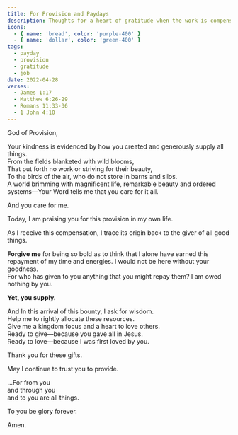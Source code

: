 ```yaml
---
title: For Provision and Paydays
description: Thoughts for a heart of gratitude when the work is compensated.
icons:
  - { name: 'bread', color: 'purple-400' }
  - { name: 'dollar', color: 'green-400' }
tags:
  - payday
  - provision
  - gratitude
  - job
date: 2022-04-28
verses:
  - James 1:17
  - Matthew 6:26-29
  - Romans 11:33-36
  - 1 John 4:10
---
```


God of Provision,

Your kindness is evidenced by how you created and generously supply all things.<br/>
From the fields blanketed with wild blooms,<br/>
That put forth no work or striving for their beauty,<br/>
To the birds of the air, who do not store in barns and silos.<br/>
A world brimming with magnificent life, remarkable beauty and ordered systems—Your Word tells me that you care for it all.

And you care for me.

Today, I am praising you for this provision in my own life.

As I receive this compensation, I trace its origin back to the giver of all good things.

**Forgive me** for being so bold as to think that I alone have earned this repayment of my time and energies. I would not be here without your goodness.<br/>
For who has given to you anything that you might repay them? I am owed nothing by you.

**Yet, you supply.**

And In this arrival of this bounty, I ask for wisdom.<br/>
Help me to rightly allocate these resources.<br/>
Give me a kingdom focus and a heart to love others.<br/>
Ready to give—because you gave all in Jesus.<br/>
Ready to love—because I was first loved by you.

Thank you for these gifts.

May I continue to trust you to provide.

...For from you<br/>
and through you<br/>
and to you are all things.

To you be glory forever.

Amen.
